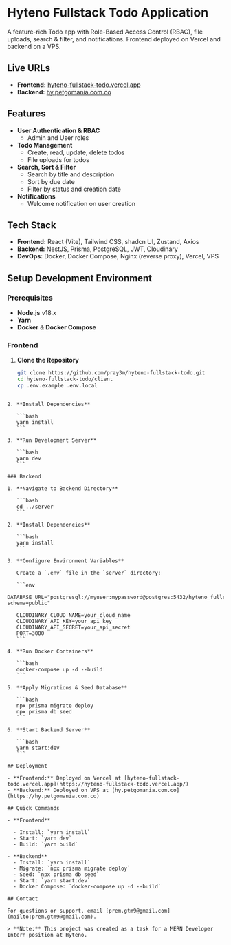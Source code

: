 # Hyteno Fullstack Todo Application

A feature-rich Todo app with Role-Based Access Control (RBAC), file uploads, search & filter, and notifications. Frontend deployed on Vercel and backend on a VPS.

## Live URLs

- **Frontend:** [hyteno-fullstack-todo.vercel.app](https://hyteno-fullstack-todo.vercel.app/)
- **Backend:** [hy.petgomania.com.co](https://hy.petgomania.com.co)

## Features

- **User Authentication & RBAC**
  - Admin and User roles
- **Todo Management**
  - Create, read, update, delete todos
  - File uploads for todos
- **Search, Sort & Filter**
  - Search by title and description
  - Sort by due date
  - Filter by status and creation date
- **Notifications**
  - Welcome notification on user creation

## Tech Stack

- **Frontend:** React (Vite), Tailwind CSS, shadcn UI, Zustand, Axios
- **Backend:** NestJS, Prisma, PostgreSQL, JWT, Cloudinary
- **DevOps:** Docker, Docker Compose, Nginx (reverse proxy), Vercel, VPS

## Setup Development Environment

### Prerequisites

- **Node.js** v18.x
- **Yarn**
- **Docker** & **Docker Compose**

### Frontend

1. **Clone the Repository**

   ```bash
   git clone https://github.com/pray3m/hyteno-fullstack-todo.git
   cd hyteno-fullstack-todo/client
   cp .env.example .env.local
   ```
````

2. **Install Dependencies**

   ```bash
   yarn install
   ```

3. **Run Development Server**

   ```bash
   yarn dev
   ```

### Backend

1. **Navigate to Backend Directory**

   ```bash
   cd ../server
   ```

2. **Install Dependencies**

   ```bash
   yarn install
   ```

3. **Configure Environment Variables**

   Create a `.env` file in the `server` directory:

   ```env
   DATABASE_URL="postgresql://myuser:mypassword@postgres:5432/hyteno_fullstack_todo?schema=public"

   CLOUDINARY_CLOUD_NAME=your_cloud_name
   CLOUDINARY_API_KEY=your_api_key
   CLOUDINARY_API_SECRET=your_api_secret
   PORT=3000
   ```

4. **Run Docker Containers**

   ```bash
   docker-compose up -d --build
   ```

5. **Apply Migrations & Seed Database**

   ```bash
   npx prisma migrate deploy
   npx prisma db seed
   ```

6. **Start Backend Server**

   ```bash
   yarn start:dev
   ```

## Deployment

- **Frontend:** Deployed on Vercel at [hyteno-fullstack-todo.vercel.app](https://hyteno-fullstack-todo.vercel.app/)
- **Backend:** Deployed on VPS at [hy.petgomania.com.co](https://hy.petgomania.com.co)

## Quick Commands

- **Frontend**

  - Install: `yarn install`
  - Start: `yarn dev`
  - Build: `yarn build`

- **Backend**
  - Install: `yarn install`
  - Migrate: `npx prisma migrate deploy`
  - Seed: `npx prisma db seed`
  - Start: `yarn start:dev`
  - Docker Compose: `docker-compose up -d --build`

## Contact

For questions or support, email [prem.gtm9@gmail.com](mailto:prem.gtm9@gmail.com).

> **Note:** This project was created as a task for a MERN Developer Intern position at Hyteno.
